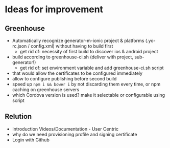 # Ideas for improvement

## Greenhouse
- Automatically recognize generator-m-ionic project & platforms (.yo-rc.json / config.xml) without having to build first
  - get rid of: necessity of first build to discover ios & android project
- build according to greenhouse-ci.sh (deliver with project, sub-generator!)
  - get rid of: set environment variable and add greenhouse-ci.sh script
- that would allow the certificates to be configured immediately
- allow to configure publishing before second build
- speed up `npm i && bower i` by not discarding them every time, or npm caching on greenhouse servers
- which Cordova version is used? make it selectable or configurable using script

## Relution
- Introduction Videos/Documentation - User Centric
- why do we need provisioning profile and signing certificate
- Login with Github
